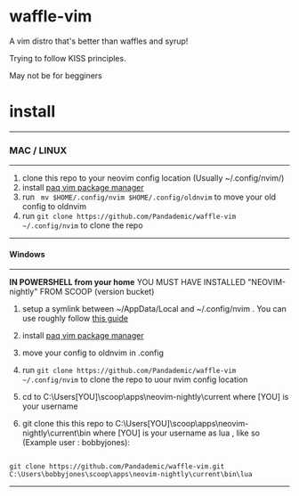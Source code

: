# waffle-vim
A vim distro that's better than waffles and syrup!

Trying to follow KISS principles.

May not be for begginers

# install
------
### MAC / LINUX
----
1. clone this repo to your neovim config location (Usually ~/.config/nvim/)
2. install [paq vim package manager](https://github.com/savq/paq-nvim)
3. run ` mv $HOME/.config/nvim $HOME/.config/oldnvim` to move your old config to oldnvim
4. run `git clone https://github.com/Pandademic/waffle-vim ~/.config/nvim` to clone the repo
---
#### Windows
-----
  **IN POWERSHELL from your home**
  YOU MUST HAVE INSTALLED "NEOVIM-nightly" FROM SCOOP (version bucket) 
1. setup a symlink between ~/AppData/Local and ~/.config/nvim . You can use roughly follow [this guide](https://www.maketecheasier.com/create-symbolic-links-windows10/#:~:text=Once%20LSE%20is%20installed%2C%20right,As%20%2D%3E%20Symbolic%20Link.%E2%80%9D)

2. install [paq vim package manager](https://github.com/savq/paq-nvim)

3. move your config to oldnvim in .config <!-- not neccaacary but makes migration easier --> 

4. run `git clone https://github.com/Pandademic/waffle-vim ~/.config/nvim` to clone the repo to uour nvim config location

5. cd to C:\Users\[YOU]\scoop\apps\neovim-nightly\current where [YOU] is your username

6. git clone  this this repo to  C:\Users\[YOU]\scoop\apps\neovim-nightly\current\bin where [YOU] is your username as lua , like so (Example user : bobbyjones):
```batch

git clone https://github.com/Pandademic/waffle-vim.git C:\Users\bobbyjones\scoop\apps\neovim-nightly\current\bin\lua

```
---

<!--  
# Getting started
----
edit `init.lua` with the following addition:
On the first uncommented line:
``` lua
local settings = require '^wafflesettings.settings'
```
See the ^ sign in the above ? At that mark put the full path to your nvim config
like :
``` lua
local settings = require '~/.config/nvim/wafflesettings.settings'
```
-->
